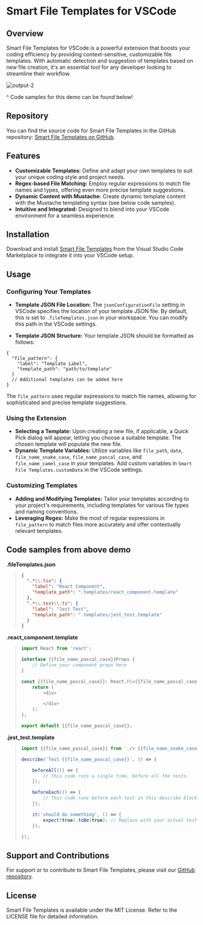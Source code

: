 # Smart File Templates for VSCode

## Overview

Smart File Templates for VSCode is a powerful extension that boosts your coding efficiency by providing context-sensitive, customizable file templates. With automatic detection and suggestion of templates based on new file creation, it's an essential tool for any developer looking to streamline their workflow.

![output-2](https://github.com/tnesbitt210/smart-file-templates/assets/10647853/0db44e8f-6431-413a-bfcb-582638d0cadd)

^ Code samples for this demo can be found below!

## Repository

You can find the source code for Smart File Templates in the GitHub repository: [Smart File Templates on GitHub](https://github.com/tnesbitt210/smart-file-templates).

## Features

- **Customizable Templates:** Define and adapt your own templates to suit your unique coding style and project needs.
- **Regex-based File Matching:** Employ regular expressions to match file names and types, offering even more precise template suggestions.
- **Dynamic Content with Mustache:** Create dynamic template content with the Mustache templating syntax (see below code samples).
- **Intuitive and Integrated:** Designed to blend into your VSCode environment for a seamless experience.

## Installation

Download and install [Smart File Templates](https://marketplace.visualstudio.com/items?itemName=TrevorNesbitt.smart-file-templates) from the Visual Studio Code Marketplace to integrate it into your VSCode setup.

## Usage

### Configuring Your Templates

- **Template JSON File Location:** The `jsonConfigurationFile` setting in VSCode specifies the location of your template JSON file. By default, this is set to `.fileTemplates.json` in your workspace. You can modify this path in the VSCode settings.

- **Template JSON Structure:** Your template JSON should be formatted as follows:

```
{
  "file_pattern": {
    "label": "Template Label",
    "template_path": "path/to/template"
  }
  // Additional templates can be added here
}
```

The `file_pattern` uses regular expressions to match file names, allowing for sophisticated and precise template suggestions.

### Using the Extension

- **Selecting a Template:** Upon creating a new file, if applicable, a Quick Pick dialog will appear, letting you choose a suitable template. The chosen template will populate the new file.
- **Dynamic Template Variables:** Utilize variables like `file_path`, `date`, `file_name_snake_case`, `file_name_pascal_case`, and `file_name_camel_case` in your templates. Add custom variables in `Smart File Templates.customData` in the VSCode settings.

### Customizing Templates

- **Adding and Modifying Templates:** Tailor your templates according to your project's requirements, including templates for various file types and naming conventions.
- **Leveraging Regex:** Make the most of regular expressions in `file_pattern` to match files more accurately and offer contextually relevant templates.

## Code samples from above demo

**.fileTemplates.json**

> ```json
> {
>   ".*\\.tsx": {
>     "label": "React Component",
>     "template_path": ".templates/react_component.template"
>   },
>   ".*\\.test\\.ts": {
>     "label": "Jest Test",
>     "template_path": ".templates/jest_test.template"
>   }
> }
> ```

**.react_component.template**

> ```js
> import React from 'react';
>
> interface {{file_name_pascal_case}}Props {
>     // Define your component props here
> }
>
> const {{file_name_pascal_case}}: React.FC<{{file_name_pascal_case}}Props> = (props) => {
>     return (
>         <div>
>
>         </div>
>     );
> };
>
> export default {{file_name_pascal_case}};
> ```

**.jest_test.template**

> ```js
> import {{file_name_pascal_case}} from './> {{file_name_snake_case}}';
>
> describe('Test {{file_name_pascal_case}}', () => {
>
>     beforeAll(() => {
>         // This code runs a single time, before all the tests.
>     });
>
>     beforeEach(() => {
>         // This code runs before each test in this describe block
>     });
>
>     it('should do something', () => {
>         expect(true).toBe(true); // Replace with your actual test
>     });
>
> });
> ```

## Support and Contributions

For support or to contribute to Smart File Templates, please visit our [GitHub repository](https://github.com/tnesbitt210/smart-file-templates).

## License

Smart File Templates is available under the MIT License. Refer to the LICENSE file for detailed information.
